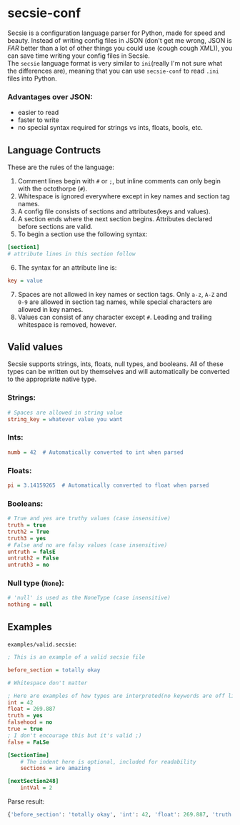 # secsie-conf
Secsie is a configuration language parser for Python, made for speed and beauty. Instead of writing config files in JSON (don't get me wrong, JSON is *FAR* better than a lot of other things you could use (cough cough XML)), you can save time writing your config files in Secsie.  
The `secsie` language format is very similar to `ini`(really I'm not sure what the differences are), meaning that you can use `secsie-conf` to read `.ini` files into Python.

### Advantages over JSON:
- easier to read
- faster to write
- no special syntax required for strings vs ints, floats, bools, etc.


## Language Contructs
These are the rules of the language:
1. Comment lines begin with `#` or `;`, but inline comments can only begin with the octothorpe (`#`).
2. Whitespace is ignored everywhere except in key names and section tag names.
3. A config file consists of sections and attributes(keys and values).
4. A section ends where the next section begins. Attributes declared before sections are valid.
5. To begin a section use the following syntax:
```ini
[section1]
# attribute lines in this section follow
```
6. The syntax for an attribute line is:
```ini
key = value
```
7. Spaces are not allowed in key names or section tags. Only `a-z`, `A-Z` and `0-9` are allowed in section tag names, while special characters are allowed in key names.
8. Values can consist of any character except `#`. Leading and trailing whitespace is removed, however.

## Valid values
Secsie supports strings, ints, floats, null types, and booleans. All of these types can be written out by themselves and will automatically be converted to the appropriate native type.
### Strings:
```ini
# Spaces are allowed in string value
string_key = whatever value you want
```
### Ints:
```ini
numb = 42  # Automatically converted to int when parsed
```
### Floats:
```ini
pi = 3.14159265  # Automatically converted to float when parsed
```
### Booleans:
```ini
# True and yes are truthy values (case insensitive)
truth = true
truth2 = True
truth3 = yes
# False and no are falsy values (case insensitive)
untruth = falsE
untruth2 = False
untruth3 = no
```
### Null type (`None`):
```ini
# 'null' is used as the NoneType (case insensitive)
nothing = null
```

## Examples
`examples/valid.secsie`:
```ini
; This is an example of a valid secsie file

before_section = totally okay

# Whitespace don't matter

; Here are examples of how types are interpreted(no keywords are off limits!)
int = 42
float = 269.887
truth = yes
falsehood = no
true = true
; I don't encourage this but it's valid ;)
false = FaLSe

[SectionTime]
    # The indent here is optional, included for readability
    sections = are amazing

[nextSection248]
    intVal = 2
```
Parse result:
```python
{'before_section': 'totally okay', 'int': 42, 'float': 269.887, 'truth': True, 'falsehood': False, 'true': True, 'false': False, 'SectionTime': {'sections': 'are amazing'}, 'nextSection248': {'intVal': 2}}
```